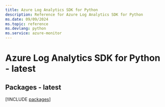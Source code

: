 ```yaml
---
title: Azure Log Analytics SDK for Python
description: Reference for Azure Log Analytics SDK for Python
ms.date: 09/09/2024
ms.topic: reference
ms.devlang: python
ms.service: azure-monitor
---
```

# Azure Log Analytics SDK for Python - latest
## Packages - latest
[!INCLUDE [packages](log-analytics-index.md)]